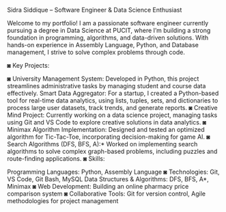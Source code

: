 Sidra Siddique – Software Engineer & Data Science Enthusiast

Welcome to my portfolio! I am a passionate software engineer currently pursuing a degree in Data Science at PUCIT,
where I’m building a strong foundation in programming, algorithms, and data-driven solutions. With hands-on experience in 
Assembly Language, Python, and Database management, I strive to solve complex problems through code.

◙ Key Projects:

◙ University Management System: Developed in Python, this project streamlines administrative tasks by managing student and course data effectively.
Smart Data Aggregator: For a startup, I created a Python-based tool for real-time data analytics, using lists, tuples, sets, and dictionaries to process large user datasets, track trends, and generate reports.
◙ Creative Mind Project: Currently working on a data science project, managing tasks using Git and VS Code to explore creative solutions in data analytics.
◙ Minimax Algorithm Implementation: Designed and tested an optimized algorithm for Tic-Tac-Toe, incorporating decision-making for game AI.
◙ Search Algorithms (DFS, BFS, A):* Worked on implementing search algorithms to solve complex graph-based problems, including puzzles and route-finding applications.
◙ Skills:

Programming Languages:
Python, Assembly Language
◙ Technologies: 
Git, VS Code, Git Bash, MySQL
Data Structures & Algorithms: DFS, BFS, A*, Minimax
◙ Web Development:
Building an online pharmacy price comparison system
◙ Collaborative Tools: 
Git for version control, Agile methodologies for project management
